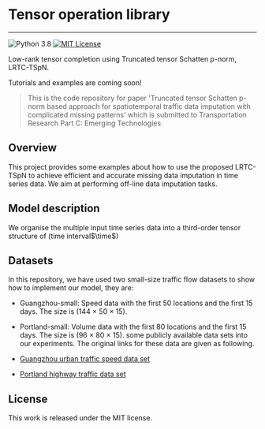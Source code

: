 # Tensor operation library
--------------
![Python 3.8](https://img.shields.io/badge/Python-3.8-blue.svg)
[![MIT License](https://img.shields.io/badge/license-MIT-green.svg)](https://opensource.org/licenses/MIT)

Low-rank tensor completion using Truncated tensor Schatten p-norm, LRTC-TSpN.

Tutorials and examples are coming soon!

> This is the code repository for paper 'Truncated tensor Schatten p-norm based approach for spatiotemporal traffic data
imputation with complicated missing patterns' which is submitted to Transportation Research Part C: Emerging Technologies

## Overview
This project provides some examples about how to use the proposed LRTC-TSpN to achieve efficient and accurate missing data imputation in time series data. We aim at performing off-line data imputation tasks.

## Model description
We organise the multiple input time series data into a third-order tensor structure of (time interval$\time$)

## Datasets
In this repository, we have used two small-size traffic flow datasets to show how to implement our model, they are:  
- Guangzhou-small: Speed data with the first 50 locations and the first 15 days. The size is (144 × 50 × 15).
- Portland-small: Volume data with the first 80 locations and the first 15 days. The size is (96 × 80 × 15).
some publicly available data sets into our experiments. The original links for these data are given as following.

- [Guangzhou urban traffic speed data set](https://doi.org/10.5281/zenodo.1205228)
- [Portland highway traffic data set](https://portal.its.pdx.edu/home)


License
--------------

This work is released under the MIT license.
